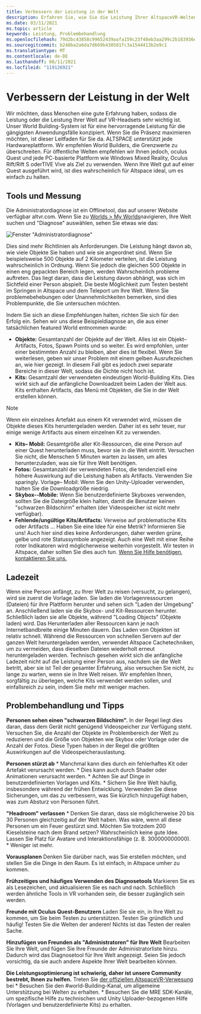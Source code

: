 ```yaml
---
title: Verbessern der Leistung in der Welt
description: Erfahren Sie, wie Sie die Leistung Ihrer AltspaceVR-Welten mithilfe von Diagnosetools messen, beheben und verbessern.
ms.date: 03/11/2021
ms.topic: article
keywords: Leistung, Problembehandlung
ms.openlocfilehash: 79d2bc43858c99652439aafa159c23f48eb3aa299c2b183936e40b1794fe444e
ms.sourcegitcommit: b248ba2a6da7d669b430581fc3a1544413b2e9c1
ms.translationtype: MT
ms.contentlocale: de-DE
ms.lasthandoff: 08/11/2021
ms.locfileid: "119126921"
---
```

# <a name="improving-world-performance"></a>Verbessern der Leistung in der Welt

Wir möchten, dass Menschen eine gute Erfahrung haben, sodass die Leistung oder die Leistung Ihrer Welt auf VR-Headsets sehr wichtig ist. Unser World Building-System ist für eine hervorragende Leistung für die gängigsten Anwendungsfälle konzipiert. Wenn Sie die Präsenz maximieren möchten, ist dieser Leitfaden für Sie da. ALTSPACE unterstützt jede Hardwareplattform. Wir empfehlen World Builders, die Grenzwerte zu überschreiten. Für öffentliche Welten empfehlen wir Ihnen jedoch, oculus Quest und jede PC-basierte Plattform wie Windows Mixed Reality, Oculus Rift/Rift S oderTIVE Vive als Ziel zu verwenden. Wenn Ihre Welt gut auf einer Quest ausgeführt wird, ist dies wahrscheinlich für Altspace ideal, um es einfach zu halten.

## <a name="tools-and-measurement"></a>Tools und Messung

Die Administratordiagnose ist ein Offlinetool, das auf unserer Website verfügbar altvr.com. Wenn Sie zu [Worlds > My Worlds](https://account.altvr.com/users/sign_in)navigieren, Ihre Welt suchen und "Diagnose" auswählen, sehen Sie etwas wie das:

![Fenster "Administratordiagnose"](images/performance.png)

Dies sind mehr Richtlinien als Anforderungen. Die Leistung hängt davon ab, wie viele Objekte Sie haben und wie sie angeordnet sind. Wenn Sie beispielsweise 500 Objekte auf 2 Kilometer verteilen, ist die Leistung wahrscheinlich in Ordnung. Wenn Sie jedoch die gleichen 500 Objekte in einen eng gepackten Bereich legen, werden Wahrscheinlich probleme auftreten. Das liegt daran, dass die Leistung davon abhängt, was sich im Sichtfeld einer Person abspielt. Die beste Möglichkeit zum Testen besteht im Springen in Altspace und dem Teleport um Ihre Welt. Wenn Sie problemebehebungen oder Unannehmlichkeiten bemerken, sind dies Problempunkte, die Sie untersuchen möchten.

Indem Sie sich an diese Empfehlungen halten, richten Sie sich für den Erfolg ein. Sehen wir uns diese Beispieldiagnose an, die aus einer tatsächlichen featured World entnommen wurde: 

* **Objekte:** Gesamtanzahl der Objekte auf der Welt. Alles ist ein Objekt– Artifacts, Fotos, Spawn Points und so weiter. Es wird empfohlen, unter einer bestimmten Anzahl zu bleiben, aber dies ist flexibel. Wenn Sie weiterlesen, geben wir unser Problem mit einem gelben Ausrufezeichen an, wie hier gezeigt. In diesem Fall gibt es jedoch zwei separate Bereiche in dieser Welt, sodass die Dichte nicht hoch ist.
* **Kits:** Gesamtzahl der verwendeten eindeutigen World-Building Kits. Dies wirkt sich auf die anfängliche Downloadzeit beim Laden der Welt aus. Kits enthalten Artifacts, das Menü mit Objekten, die Sie in der Welt erstellen können. 

> [!NOTE] 
> Wenn ein einzelnes Artefakt aus einem Kit verwendet wird, müssen die Objekte dieses Kits heruntergeladen werden. Daher ist es sehr teuer, nur einige wenige Artifacts aus einem einzelnen Kit zu verwenden. 

* **Kits– Mobil:** Gesamtgröße aller Kit-Ressourcen, die eine Person auf einer Quest herunterladen muss, bevor sie in die Welt eintritt. Versuchen Sie nicht, die Menschen 5 Minuten warten zu lassen, um alles herunterzuladen, was sie für Ihre Welt benötigen.
* **Fotos:** Gesamtanzahl der verwendeten Fotos, die tendenziell eine höhere Auswirkung auf die Leistung haben als Artifacts. Verwenden Sie sparingly.
Vorlage– Mobil: Wenn Sie den Unity-Uploader verwenden, halten Sie die Downloadgröße niedrig.
* **Skybox--Mobile:** Wenn Sie benutzerdefinierte Skyboxes verwenden, sollten Sie die Dateigröße klein halten, damit die Benutzer keinen "schwarzen Bildschirm" erhalten (der Videospeicher ist nicht mehr verfügbar).
* **Fehlende/ungültige Kits/Artifacts:** Verweise auf problematische Kits oder Artifacts ... Haben Sie eine Idee für eine Metrik? Informieren Sie uns!
Auch hier sind dies keine Anforderungen, daher werden grüne, gelbe und rote Statussymbole angezeigt. Auch eine Welt mit einer Reihe roter Indikatoren wird möglicherweise weiterhin vorgestellt. Wir testen in Altspace, daher sollten Sie dies auch tun. [Wenn Sie Hilfe benötigen, kontaktieren Sie uns.](getting-help.md) 

## <a name="load-time"></a>Ladezeit

Wenn eine Person anfängt, zu Ihrer Welt zu reisen (versucht, zu gelangen), wird sie zuerst die Vorlage laden. Sie laden die Vorlagenressourcen (Dateien) für ihre Plattform herunter und sehen sich "Laden der Umgebung" an. Anschließend laden sie die Skybox- und Kit-Ressourcen herunter. Schließlich laden sie alle Objekte, während "Loading Objects" (Objekte laden) wird. Das Herunterladen aller Ressourcen kann je nach Internetbandbreite einige Minuten dauern. Das Laden von Objekten ist relativ schnell. Während die Ressourcen von schnellen Servern auf der ganzen Welt heruntergeladen werden, verwendet Altspace Cachetechniken, um zu vermeiden, dass dieselben Dateien wiederholt erneut heruntergeladen werden. Technisch gesehen wirkt sich die anfängliche Ladezeit nicht auf die Leistung einer Person aus, nachdem sie die Welt betritt, aber sie ist Teil der gesamter Erfahrung, also versuchen Sie nicht, zu lange zu warten, wenn sie in Ihre Welt reisen. Wir empfehlen Ihnen, sorgfältig zu überlegen, welche Kits verwendet werden sollen, und einfallsreich zu sein, indem Sie mehr mit weniger machen.

## <a name="troubleshooting-and-tips"></a>Problembehandlung und Tipps

**Personen sehen einen "schwarzen Bildschirm".** In der Regel liegt dies daran, dass dem Gerät nicht genügend Videospeicher zur Verfügung steht. Versuchen Sie, die Anzahl der Objekte im Problembereich der Welt zu reduzieren und die Größe von Objekten wie Skybox oder Vorlage oder die Anzahl der Fotos. Diese Typen haben in der Regel die größten Auswirkungen auf die Videospeicherauslastung.

**Personen stürzt ab**
    * Manchmal kann dies durch ein fehlerhaftes Kit oder Artefakt verursacht werden.
    * Dies kann auch durch Shader oder Animationen verursacht werden.
    * Achten Sie auf Dinge in benutzerdefinierten Vorlagen und Kits.
    * Sichern Sie Ihre Welt häufig, insbesondere während der frühen Entwicklung. Verwenden Sie diese Sicherungen, um das zu verbessern, was Sie kürzlich hinzugefügt haben, was zum Absturz von Personen führt.

**"Headroom" verlassen**
    * Denken Sie daran, dass sie möglicherweise 20 bis 30 Personen gleichzeitig auf der Welt haben. Was wäre, wenn all diese Personen um ein Feuer gestürzt sind. Möchten Sie trotzdem 200 Kieselsteine nach dem Brand setzen? Wahrscheinlich keine gute Idee. Lassen Sie Platz für Avatare und Interaktionsfähige (z. B. 300000000000).
    * Weniger ist mehr.

**Vorausplanen** Denken Sie darüber nach, was Sie erstellen möchten, und stellen Sie die Dinge in den Raum. Es ist einfach, in Altspace umher zu kommen.

**Frühzeitiges und häufiges Verwenden des Diagnosetools** Markieren Sie es als Lesezeichen, und aktualisieren Sie es nach und nach. Schließlich werden ähnliche Tools in VR vorhanden sein, die besser zugänglich sein werden.

**Freunde mit Oculus Quest-Benutzern** Laden Sie sie ein, in Ihre Welt zu kommen, um Sie beim Testen zu unterstützen. Testen Sie gründlich und häufig! Testen Sie die Welten der anderen! Nichts ist das Testen der realen Sache.

**Hinzufügen von Freunden als "Administratoren" für Ihre Welt** Bearbeiten Sie Ihre Welt, und fügen Sie Ihre Freunde der Administratorliste hinzu. Dadurch wird das Diagnosetool für Ihre Welt angezeigt. Seien Sie jedoch vorsichtig, da sie auch andere Aspekte Ihrer Welt bearbeiten können. 

**Die Leistungsoptimierung ist schwierig, daher ist unsere Community bestrebt, Ihnen zu helfen.** Treten Sie [der offiziellen AltspaceVR-Verwesung](https://discordapp.com/invite/altspacevr) bei * Besuchen Sie den #world-Building-Kanal, um allgemeine Unterstützung bei Welten zu erhalten.
    * Besuchen Sie die MRE SDK-Kanäle, um spezifische Hilfe zu technischen und Unity Uploader-bezogenen Hilfe (Vorlagen und benutzerdefinierte Kits) zu erhalten.